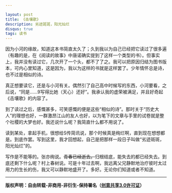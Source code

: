 ```yaml
---

layout: post
title: 《击壤歌》
description: 劣迹斑斑，阳光灿烂
disqus: true
tags: 读书
---
```


因为小河的缘故，知道这本书简直太久了；久到我以为自己已经把它读过了很多遍（有趣的是，在《阅读的故事》中唐诺确实提到了这样一个类型的书）。但事实上，我并没有读过它，几次开了一个头，都不了了之。我可以把原因归结为图书版本，可内心里知道，这是因为，我以为这样的书就是这样罢了。少年情怀总是诗，也不过是相似的诗。

真正想要读它，还是与小河有关。偶然引了自己高中时候写的东西，小河要看，之后说，“同是……9写得比她（天心）还好”。我承认我的虚荣被满足，并且好奇起《击壤歌》的内容了。

到了读过之后，感慨甚多，可笑感慨的便是这些“相似的诗”。那时关于“历史大人”的理想也好，一群激昂江山的友人也好，以为笔下的文章与手里的试卷就是整个社稷的大梦也好。我还说什么呢？我简直什么都不用说了。

读到某处，拿起手机，很想给S传简讯说，那个时候真是绚烂啊，直到现在想想都是。到底作罢。写到这里，我才回想起，自己是把那样一段日子叫做“劣迹斑斑，阳光灿烂”的。

写作是不能等的。张亦绚说。~~青春已经逝去。~~归根结底，能失去的都已经失去。到底还剩下什么呢？村上春树说。可是十年过去啊，我远离父兄静默地治疗彼时太过用力的生长的伤，我又可以静默地盛开了。多好。无论你们知道或者不知道。

---
**版权声明：自由转载-非商用-非衍生-保持署名（[创意共享3.0许可证](https://creativecommons.org/licenses/by-nc-nd/3.0/deed.zh)）**